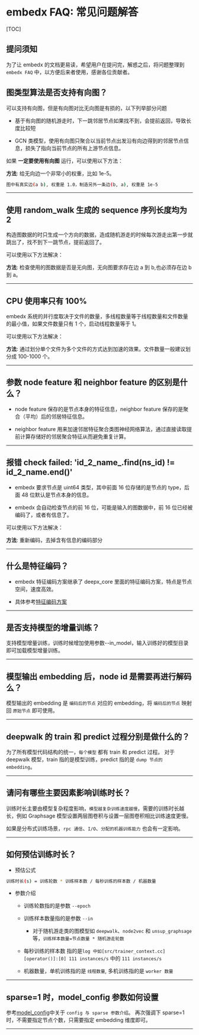 # embedx FAQ: 常见问题解答

[TOC]

## 提问须知

为了让 embedx 的文档更易读，希望用户在提问完，解惑之后，将问题整理到 `embedx FAQ` 中，以方便后来者使用，感谢各位贡献者。

## 图类型算法是否支持有向图？

可以支持有向图，但是有向图对比无向图是有损的，以下列举部分问题

- 基于有向图的随机游走时，下一跳邻居节点如果找不到，会提前返回，导致长度比较短

- GCN 类模型，使用有向图只聚合以当前节点出发沿有向边得到的邻居节点信息，损失了指向当前节点的所有上游节点信息。

如果 **一定要使用有向图** 运行，可以使用以下方法：

**方法**: 给无向边一个非常小的权重，比如 1e-5。

```bash
图中有真实边(a b), 权重是 1.0，制造另外一条边(b, a), 权重是 1e-5
```

---

## 使用 random_walk 生成的 sequence 序列长度均为 2

构造图数据的时只生成一个方向的数据，造成随机游走的时候每次游走出第一步就跳出了，找不到下一跳节点，提前返回了。

可以使用以下方法解决：

**方法**: 检查使用的图数据是否是无向图，无向图要求存在边 a 到 b,也必须存在边 b 到 a。

---

## CPU 使用率只有 100%

embedx 系统的并行度取决于文件的数量，多线程数量等于线程数量和文件数量的最小值，如果文件数量只有 1 个，启动线程数量等于 1。

可以使用以下方法解决：

**方法**: 通过划分单个文件为多个文件的方式达到加速的效果。文件数量一般建议划分成 100-1000 个。

---

## 参数 node feature 和 neighbor feature 的区别是什么？

- node feature 保存的是节点本身的特征信息，neighbor feature 保存的是聚合（平均）后的邻居特征信息。

- neighbor feature 用来加速邻居特征聚合类图神经网络算法，通过直接读取提前计算存储好的邻居聚合特征从而避免重复计算。

---

## 报错 check failed: 'id_2_name_.find(ns_id) != id_2_name.end()'

- embedx 要求节点是 uint64 类型，其中前面 16 位存储的是节点的 type，后面 48 位默认是节点本身的信息。

- embedx 会自动检查节点的前 16 位，可能是输入的图数据中，前 16 位已经被编码了，或者有信息了。

可以使用以下方法解决：

**方法**: 重新编码，去掉含有信息的编码部分

---

## 什么是特征编码？

- embedx 特征编码方案继承了 deepx_core 里面的特征编码方案，特点是节点空间，速度高效。

- 具体参考[特征编码方案](https://github.com/Tencent/deepx_core/blob/master/doc/feature.md)

---

## 是否支持模型的增量训练？

支持模型增量训练，训练时候增加使用参数--in_model，输入训练好的模型目录即可加载模型增量训练。

---

## 模型输出 embedding 后，node id 是需要再进行解码么？

模型输出的 embedding 是 `编码后的节点` 对应的 embedding，将 `编码后的节点` 映射回 `原始节点` 即可使用。

---

## deepwalk 的 train 和 predict 过程分别是做什么的？

为了所有模型代码结构的统一，`每个模型` 都有 train 和 predict 过程。
对于 deepwalk 模型，train 指的是模型训练，predict 指的是 `dump 节点的 embedding`。

---

## 请问有哪些主要因素影响训练时长？

训练时长主要由模型复杂程度影响，`模型越复杂训练速度越慢`，需要的训练时长越长，例如 Graphsage 模型设置两层图卷积与设置一层图卷积相比训练速度更慢。

如果是分布式训练场景，`rpc 通信`、`I/O`、`分配的机器训练能力` 也会有一定影响。

---

## 如何预估训练时长？

- 预估公式

```bash
训练时长(s) = 训练轮数 * 训练样本数 / 每秒训练的样本数 / 机器数量
```

- 参数介绍

  - 训练轮数指的是参数 `--epoch`
  - 训练样本数量指的是参数 `--in`
    - 对于随机游走类的图模型如 `deepwalk`、`node2vec` 和 `unsup_graphsage` 等，`训练样本数量=节点数量 * 随机游走轮数`

  - 每秒训练的样本数
    指的是`log 中如[src/trainer_context.cc][operator()]:[0] 111 instances/s` 中的 `111 instances/s`
  - 机器数量，单机训练指的是 `线程数量`, 多机训练指的是 `worker 数量`

---

## sparse=1 时，model_config 参数如何设置

参考[model_config](param.md#model_config)中关于 `config 与 sparse 参数介绍`。
再次强调下 sparse=1 时，不需要指定节点个数，只需要指定 embedding 维度即可。

---
